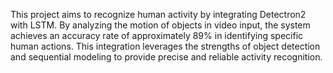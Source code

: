 This project aims to recognize human activity by integrating Detectron2 with LSTM. By analyzing the motion of objects in video input, the system achieves an accuracy rate of approximately 89% in identifying specific human actions. This integration leverages the strengths of object detection and sequential modeling to provide precise and reliable activity recognition.
